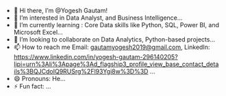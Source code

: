 - 👋 Hi there, I’m @Yogesh Gautam! 
- 👀 I’m interested in Data Analyst, and Business Intelligence...
- 🌱 I’m currently learning : Core Data skills like Python, SQL, Power BI, and Microsoft Excel...
- 💞️ I’m looking to collaborate on Data Analytics, Python-based projects...
- 📫 How to reach me Email: gautamyogesh2019@gmail.com, LinkedIn: https://www.linkedin.com/in/yogesh-gautam-296140205?lipi=urn%3Ali%3Apage%3Ad_flagship3_profile_view_base_contact_details%3BQJCdoIQ9RUSrg%2Fl93Ygi8w%3D%3D ...
- 😄 Pronouns: He...
- ⚡ Fun fact: ...

<!---
yogeshgautamdeveloper/yogeshgautamdeveloper is a ✨ special ✨ repository because its `README.md` (this file) appears on your GitHub profile.
You can click the Preview link to take a look at your changes.
--->
